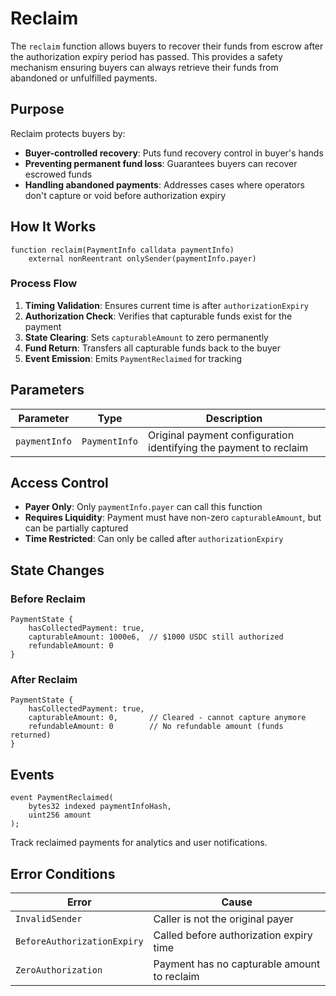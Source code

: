 # Reclaim

The `reclaim` function allows buyers to recover their funds from escrow after the authorization expiry period has passed. This provides a safety mechanism ensuring buyers can always retrieve their funds from abandoned or unfulfilled payments.

## Purpose

Reclaim protects buyers by:
- **Buyer-controlled recovery**: Puts fund recovery control in buyer's hands
- **Preventing permanent fund loss**: Guarantees buyers can recover escrowed funds
- **Handling abandoned payments**: Addresses cases where operators don't capture or void before authorization expiry

## How It Works

```solidity
function reclaim(PaymentInfo calldata paymentInfo) 
    external nonReentrant onlySender(paymentInfo.payer)
```

### Process Flow
1. **Timing Validation**: Ensures current time is after `authorizationExpiry`
2. **Authorization Check**: Verifies that capturable funds exist for the payment
3. **State Clearing**: Sets `capturableAmount` to zero permanently
4. **Fund Return**: Transfers all capturable funds back to the buyer
5. **Event Emission**: Emits `PaymentReclaimed` for tracking

## Parameters

| Parameter | Type | Description |
|-----------|------|-------------|
| `paymentInfo` | `PaymentInfo` | Original payment configuration identifying the payment to reclaim |

## Access Control

- **Payer Only**: Only `paymentInfo.payer` can call this function
- **Requires Liquidity**: Payment must have non-zero `capturableAmount`, but can be partially captured
- **Time Restricted**: Can only be called after `authorizationExpiry`

## State Changes

### Before Reclaim
```
PaymentState {
    hasCollectedPayment: true,
    capturableAmount: 1000e6,  // $1000 USDC still authorized
    refundableAmount: 0
}
```

### After Reclaim
```
PaymentState {
    hasCollectedPayment: true,
    capturableAmount: 0,       // Cleared - cannot capture anymore
    refundableAmount: 0        // No refundable amount (funds returned)
}
```

## Events

```solidity
event PaymentReclaimed(
    bytes32 indexed paymentInfoHash,
    uint256 amount
);
```

Track reclaimed payments for analytics and user notifications.

## Error Conditions

| Error | Cause |
|-------|--------|
| `InvalidSender` | Caller is not the original payer |
| `BeforeAuthorizationExpiry` | Called before authorization expiry time |
| `ZeroAuthorization` | Payment has no capturable amount to reclaim |
